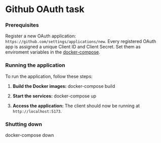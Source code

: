 # Github OAuth task

### Prerequisites

Register a new OAuth application: `https://github.com/settings/applications/new`. Every registered OAuth app is assigned a unique Client ID and Client Secret. Set them as enviroment variables in the [docker-compose](docker-compose.yml).

### Running the application

To run the application, follow these steps:

1. **Build the Docker images:**
docker-compose build

2. **Start the services:**
docker-compose up

3. **Access the application:**
The client should now be running at `http://localhost:5173`.

### Shutting down

docker-compose down
